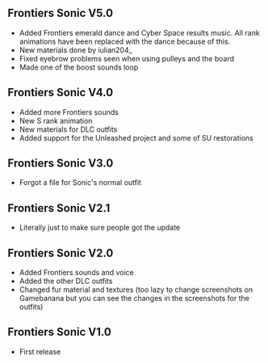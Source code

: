 ## Frontiers Sonic V5.0
- Added Frontiers emerald dance and Cyber Space results music. All rank animations have been replaced with the dance because of this.
- New materials done by iulian204_
- Fixed eyebrow problems seen when using pulleys and the board
- Made one of the boost sounds loop

## Frontiers Sonic V4.0
- Added more Frontiers sounds
- New S rank animation
- New materials for DLC outfits
- Added support for the Unleashed project and some of SU restorations 

## Frontiers Sonic V3.0
- Forgot a file for Sonic's normal outfit

## Frontiers Sonic V2.1
- Literally just to make sure people got the update

## Frontiers Sonic V2.0
- Added Frontiers sounds and voice
- Added the other DLC outfits
- Changed fur material and textures (too lazy to change screenshots on Gamebanana but you can see the changes in the screenshots for the outfits)

## Frontiers Sonic V1.0
- First release
